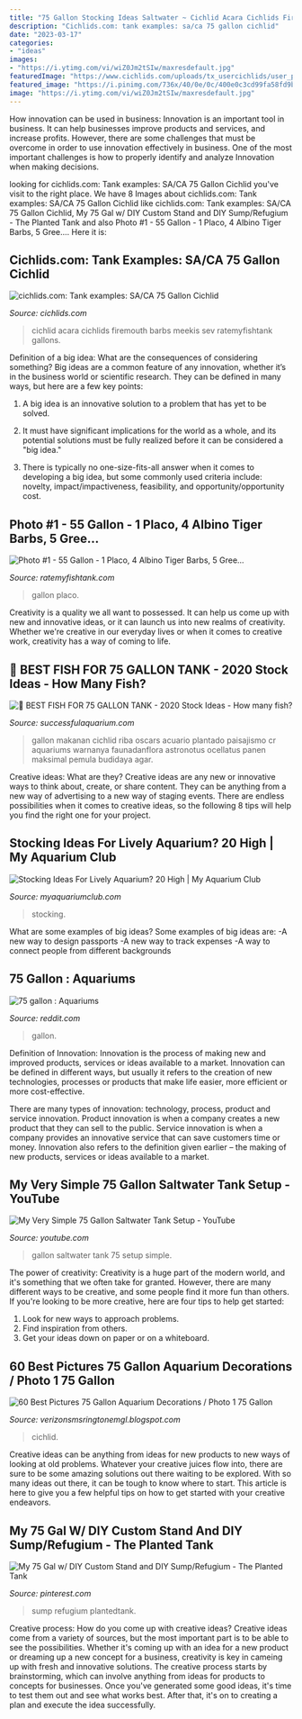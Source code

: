 ```yaml
---
title: "75 Gallon Stocking Ideas Saltwater ~ Cichlid Acara Cichlids Firemouth Barbs Meekis Sev Ratemyfishtank Gallons"
description: "Cichlids.com: tank examples: sa/ca 75 gallon cichlid"
date: "2023-03-17"
categories:
- "ideas"
images:
- "https://i.ytimg.com/vi/wiZ0Jm2tSIw/maxresdefault.jpg"
featuredImage: "https://www.cichlids.com/uploads/tx_usercichlids/user_pics/9894/img_00_b14080a42c.jpg"
featured_image: "https://i.pinimg.com/736x/40/0e/0c/400e0c3cd99fa58fd9b316c50d7a91e4.jpg"
image: "https://i.ytimg.com/vi/wiZ0Jm2tSIw/maxresdefault.jpg"
---
```



How innovation can be used in business:
Innovation is an important tool in business. It can help businesses improve products and services, and increase profits. However, there are some challenges that must be overcome in order to use innovation effectively in business. One of the most important challenges is how to properly identify and analyze Innovation when making decisions.

	

		
looking for cichlids.com: Tank examples: SA/CA 75 Gallon Cichlid you've visit to the right place. We have 8 Images about cichlids.com: Tank examples: SA/CA 75 Gallon Cichlid like cichlids.com: Tank examples: SA/CA 75 Gallon Cichlid, My 75 Gal w/ DIY Custom Stand and DIY Sump/Refugium - The Planted Tank and also Photo #1 - 55 Gallon - 1 Placo, 4 Albino Tiger Barbs, 5 Gree.... Here it is:
		
    
## Cichlids.com: Tank Examples: SA/CA 75 Gallon Cichlid

<img loading=lazy src="https://www.cichlids.com/uploads/tx_usercichlids/user_pics/9894/img_00_b14080a42c.jpg" onerror="this.onerror=null;this.src='https://tse3.mm.bing.net/th?id=OIP.-3pMuQLrk6dnFErXPkjeZAHaFj&amp;pid=15.1';" alt="cichlids.com: Tank examples: SA/CA 75 Gallon Cichlid">

_Source: cichlids.com_

>cichlid acara cichlids firemouth barbs meekis sev ratemyfishtank gallons. 

	

Definition of a big idea: What are the consequences of considering something?
Big ideas are a common feature of any innovation, whether it’s in the business world or scientific research. They can be defined in many ways, but here are a few key points:
1. A big idea is an innovative solution to a problem that has yet to be solved.

2. It must have significant implications for the world as a whole, and its potential solutions must be fully realized before it can be considered a "big idea."

3. There is typically no one-size-fits-all answer when it comes to developing a big idea, but some commonly used criteria include: novelty, impact/impactiveness, feasibility, and opportunity/opportunity cost. 

    
## Photo #1 - 55 Gallon - 1 Placo, 4 Albino Tiger Barbs, 5 Gree...

<img loading=lazy src="https://images3.ratemyfishtank.com/photo/2/1180x864h/18000/17609/8607-9-55-gallon-bcYa88A.jpg" onerror="this.onerror=null;this.src='https://tse1.mm.bing.net/th?id=OIP.tziexLMqKAsfrUKAXQQIxAHaFj&amp;pid=15.1';" alt="Photo #1 - 55 Gallon - 1 Placo, 4 Albino Tiger Barbs, 5 Gree...">

_Source: ratemyfishtank.com_

>gallon placo. 

	

Creativity is a quality we all want to possessed. It can help us come up with new and innovative ideas, or it can launch us into new realms of creativity. Whether we're creative in our everyday lives or when it comes to creative work, creativity has a way of coming to life.

    
## 🥇 BEST FISH FOR 75 GALLON TANK - 2020 Stock Ideas - How Many Fish?

<img loading=lazy src="http://successfulaquarium.com/wp-content/uploads/2019/09/huge-cichlid-close-up-photo-on-biotope.jpg" onerror="this.onerror=null;this.src='https://tse4.mm.bing.net/th?id=OIP.2NyqFuEwOnYfjc02wkyb7QHaE8&amp;pid=15.1';" alt="🥇 BEST FISH FOR 75 GALLON TANK - 2020 Stock Ideas - How many fish?">

_Source: successfulaquarium.com_

>gallon makanan cichlid riba oscars acuario plantado paisajismo cr aquariums warnanya faunadanflora astronotus ocellatus panen maksimal pemula budidaya agar. 

	

Creative ideas: What are they?
Creative ideas are any new or innovative ways to think about, create, or share content. They can be anything from a new way of advertising to a new way of staging events. There are endless possibilities when it comes to creative ideas, so the following 8 tips will help you find the right one for your project.

    
## Stocking Ideas For Lively Aquarium? 20 High | My Aquarium Club

<img loading=lazy src="https://dlgdxii3fgupk.cloudfront.net/myaquariumclub.com/images/fbfiles/images/15703076306804120057811842350616-kxvlo0sk56_v_1570307835.jpg" onerror="this.onerror=null;this.src='https://tse3.mm.bing.net/th?id=OIP.i2fqpUmplk9K93yjVQ5g2QHaFj&amp;pid=15.1';" alt="Stocking Ideas For Lively Aquarium? 20 High | My Aquarium Club">

_Source: myaquariumclub.com_

>stocking. 

	

What are some examples of big ideas?
Some examples of big ideas are: 
-A new way to design passports 
-A new way to track expenses 
-A way to connect people from different backgrounds

    
## 75 Gallon : Aquariums

<img loading=lazy src="https://i.redd.it/o07likbf89q11.jpg" onerror="this.onerror=null;this.src='https://tse4.mm.bing.net/th?id=OIP.tuwLG4MZJYBv7xsoqY9GgAHaFj&amp;pid=15.1';" alt="75 gallon : Aquariums">

_Source: reddit.com_

>gallon. 

	

Definition of Innovation:
Innovation is the process of making new and improved products, services or ideas available to a market. Innovation can be defined in different ways, but usually it refers to the creation of new technologies, processes or products that make life easier, more efficient or more cost-effective.

There are many types of innovation: technology, process, product and service innovation. Product innovation is when a company creates a new product that they can sell to the public. Service innovation is when a company provides an innovative service that can save customers time or money. Innovation also refers to the definition given earlier – the making of new products, services or ideas available to a market.

    
## My Very Simple 75 Gallon Saltwater Tank Setup - YouTube

<img loading=lazy src="https://i.ytimg.com/vi/wiZ0Jm2tSIw/maxresdefault.jpg" onerror="this.onerror=null;this.src='https://tse3.mm.bing.net/th?id=OIP.E-tUPR4Ea6EYKjtIIbYARwHaEK&amp;pid=15.1';" alt="My Very Simple 75 Gallon Saltwater Tank Setup - YouTube">

_Source: youtube.com_

>gallon saltwater tank 75 setup simple. 

	

The power of creativity:
Creativity is a huge part of the modern world, and it's something that we often take for granted. However, there are many different ways to be creative, and some people find it more fun than others. If you're looking to be more creative, here are four tips to help get started:
1. Look for new ways to approach problems.
2. Find inspiration from others.
3. Get your ideas down on paper or on a whiteboard.

    
## 60 Best Pictures 75 Gallon Aquarium Decorations / Photo 1 75 Gallon

<img loading=lazy src="https://i.redd.it/w6l51694oiu01.jpg" onerror="this.onerror=null;this.src='https://tse3.mm.bing.net/th?id=OIP.AyHn4p7WsmtGbkHoCpxsBAHaFj&amp;pid=15.1';" alt="60 Best Pictures 75 Gallon Aquarium Decorations / Photo 1 75 Gallon">

_Source: verizonsmsringtonemgl.blogspot.com_

>cichlid. 

	

Creative ideas can be anything from ideas for new products to new ways of looking at old problems. Whatever your creative juices flow into, there are sure to be some amazing solutions out there waiting to be explored. With so many ideas out there, it can be tough to know where to start. This article is here to give you a few helpful tips on how to get started with your creative endeavors.

    
## My 75 Gal W/ DIY Custom Stand And DIY Sump/Refugium - The Planted Tank

<img loading=lazy src="https://i.pinimg.com/736x/40/0e/0c/400e0c3cd99fa58fd9b316c50d7a91e4.jpg" onerror="this.onerror=null;this.src='https://tse4.mm.bing.net/th?id=OIP.SUc4ROA-tjJ7JrEBhjXCegHaJ4&amp;pid=15.1';" alt="My 75 Gal w/ DIY Custom Stand and DIY Sump/Refugium - The Planted Tank">

_Source: pinterest.com_

>sump refugium plantedtank. 

	

Creative process: How do you come up with creative ideas?
Creative ideas come from a variety of sources, but the most important part is to be able to see the possibilities. Whether it's coming up with an idea for a new product or dreaming up a new concept for a business, creativity is key in cameing up with fresh and innovative solutions. The creative process starts by brainstorming, which can involve anything from ideas for products to concepts for businesses. Once you've generated some good ideas, it's time to test them out and see what works best. After that, it's on to creating a plan and execute the idea successfully.

